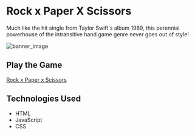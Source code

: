 # Rock x Paper X Scissors
Much like the hit single from Taylor Swift's album 1989, this perennial powerhouse of the intransitive hand game genre never goes out of style!

![banner_image](https://i.imgur.com/9omxNWJ.png)

## Play the Game
[Rock x Paper x Scissors](https://rps-2s17.onrender.com/)

## Technologies Used
* HTML
* JavaScript
* CSS